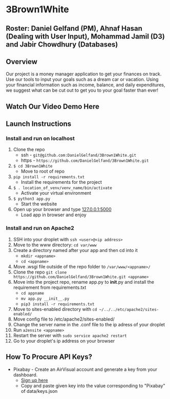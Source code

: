# 3Brown1White

## Roster: Daniel Gelfand (PM), Ahnaf Hasan (Dealing with User Input), Mohammad Jamil (D3) and Jabir Chowdhury (Databases)

## Overview 

Our project is a money manager application to get your finances on track. Use our tools to input your goals such as a dream car or vacation. Using your financial information such as income, balance, and daily expenditures, we suggest what can be cut out to get you to your goal faster than ever!

## Watch Our Video Demo Here

## Launch Instructions

### Install and run on localhost

1. Clone the repo
    * ssh - `git@github.com:DanielGelfand/3Brown1White.git`
    * https - `https://github.com/DanielGelfand/3Brown1White.git`
2. `$ cd 3Brown1White`
   * Move to root of repo
3. `pip install -r requirements.txt`
    * Install the requirements for the project
4.  `$ . location_of_venv/venv_name/bin/activate`
    * Activate your virtual environment
5. `$ python3 app.py`
    * Start the website
7. Open up your browser and type [127.0.0.1:5000](http://127.0.0.1:5000/)
    * Load app in browser and enjoy

### Install and run on Apache2

1. SSH into your droplet with `ssh <user>@<ip address>`
2. Move to the www directory: `cd var/www`
3. Create a directory named after your app and then cd into it
    * `mkdir <appname>`
    * `cd <appname>`
4. Move <appname>.wsgi file outside of the repo folder to `/var/www/<appname>/`
5. Clone the repo `git clone https://github.com/DanielGelfand/3Brown1White.git <appname>`
6. Move into the project repo, rename app.py to __init__.py and install the requirement from requirements.txt
    * `cd appname`
    * `mv app.py __init__.py`
    * `pip3 install -r requirements.txt`
7. Move to sites-enabled directory with `cd ~/../../etc/apache2/sites-enabled/` 
8. Move config file to /etc/apache2/sites-enabled/
9. Change the server name in the <appname>.conf file to the ip adress of your droplet
10. Run `a2ensite <appname>`
11. Restart the server with `sudo service apache2 restart`
12. Go to your droplet's ip address on your browser

 ## How To Procure API Keys?

 * Pixabay - Create an AirVisual account and generate a key from your dashboard.
    * [Sign up here](https://pixabay.com/service/about/api/)
    * Copy and paste given key into the value corresponding to "Pixabay" of data/keys.json


